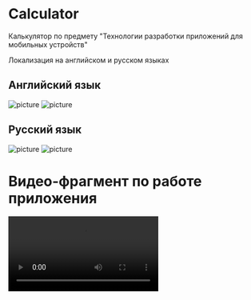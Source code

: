 # Calculator
Калькулятор по предмету "Технологии разработки приложений для мобильных устройств"

Локализация на английском и русском языках

## Английский язык

![picture](picture/en_calc.png )    ![picture](picture/en_l.png )

## Русский язык

![picture](picture/ru_calc.png )    ![picture](picture/ru_l.png )

# Видео-фрагмент по работе приложения

![picture](picture/stream.mov)

